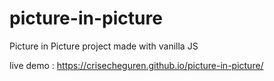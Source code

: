 # picture-in-picture
Picture in Picture project made with vanilla JS

live demo : https://crisecheguren.github.io/picture-in-picture/
